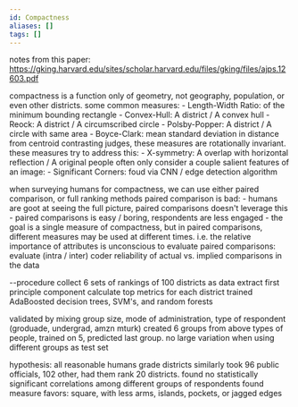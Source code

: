 ```yaml
---
id: Compactness
aliases: []
tags: []
---
```

notes from this paper: https://gking.harvard.edu/sites/scholar.harvard.edu/files/gking/files/ajps.12603.pdf

compactness is a function only of geometry, not geography, population, or even other districts.
some common measures:
    - Length-Width Ratio: of the minimum bounding rectangle
    - Convex-Hull:    A district / A convex hull
    - Reock:          A district / A circumscribed circle
    - Polsby-Popper:  A district / A circle with same area
    - Boyce-Clark:    mean standard deviation in distance from centroid
contrasting judges, these measures are rotationally invariant. these measures try to address this:
    - X-symmetry:     A overlap with horizontal reflection / A original
people often only consider a couple salient features of an image:
    - Significant Corners: foud via CNN / edge detection algorithm

when surveying humans for compactness, we can use either paired comparison, or full ranking methods
paired comparison is bad:
    - humans are goot at seeing the full picture, paired comparisons doesn't leverage this
    - paired comparisons is easy / boring, respondents are less engaged
    - the goal is a single measure of compactness, but in paired comparisons, different measures may be used at different times. i.e. the relative importance of attributes is unconscious
to evaluate paired comparisons: evaluate (intra / inter) coder reliability of actual vs. implied comparisons in the data

--procedure
collect 6 sets of rankings of 100 districts as data
extract first principle component
calculate top metrics for each district
trained AdaBoosted decision trees, SVM's, and random forests

validated by mixing group size, mode of administration, type of respondent (groduade, undergrad, amzn mturk)
created 6 groups from above types of people, trained on 5, predicted last group. no large variation when using different groups as test set

hypothesis: all reasonable humans grade districts similarly
took 96 public officials, 102 other, had them rank 20 districts.
found no statistically significant correlations among different groups of respondents
found measure favors: square, with less arms, islands, pockets, or jagged edges
